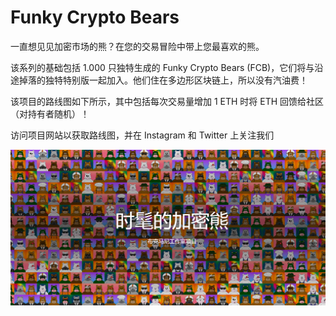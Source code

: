 # Funky Crypto Bears

一直想见见加密市场的熊？在您的交易冒险中带上您最喜欢的熊。

该系列的基础包括 1.000 只独特生成的 Funky Crypto Bears (FCB)，它们将与沿途掉落的独特特别版一起加入。他们住在多边形区块链上，所以没有汽油费！

该项目的路线图如下所示，其中包括每次交易量增加 1 ETH 时将 ETH 回馈给社区（对持有者随机）！

访问项目网站以获取路线图，并在 Instagram 和 Twitter 上关注我们

![nft](01.png)
